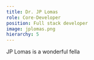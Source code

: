 ```yaml
---
title: Dr. JP Lomas
role: Core-Developer
position: Full stack developer
image: jplomas.png
hierarchy: 5
---
```


JP Lomas is a wonderful fella